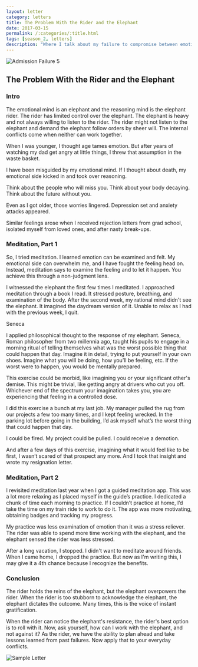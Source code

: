 ```yaml
---
layout: letter
category: letters
title: The Problem With the Rider and the Elephant
date: 2017-03-15
permalink: /:categories/:title.html
tags: [season_2, letters]
description: "Where I talk about my failure to compromise between emotion and rationality."
---
```


![Admission Failure 5](http://gallery.tinyletterapp.com/b7acb1dd09358f1ed19f16a562a005fc08d42511/images/17d7d676-0a33-4f67-8091-dfc9478c888d.png)

## The Problem With the Rider and the Elephant

### Intro
 
The emotional mind is an elephant and the reasoning mind is the elephant rider. The rider has limited control over the elephant. The elephant is heavy and not always willing to listen to the rider. The rider might not listen to the elephant and demand the elephant follow orders by sheer will. The internal conflicts come when neither can work together. 
 
When I was younger, I thought age tames emotion. But after years of watching my dad get angry at little things, I threw that assumption in the waste basket.
 
I have been misguided by my emotional mind. If I thought about death, my emotional side kicked in and took over reasoning. 
 
Think about the people who will miss you. Think about your body decaying. Think about the future without you.
 
Even as I got older, those worries lingered. Depression set and anxiety attacks appeared.
 
Similar feelings arose when I received rejection letters from grad school, isolated myself from loved ones, and after nasty break-ups.
 
### Meditation, Part 1
 
So, I tried meditation. I learned emotion can be examined and felt. My emotional side can overwhelm me, and I have fought the feeling head on. Instead, meditation says to examine the feeling and to let it happen. You achieve this through a non-judgment lens. 
 
I witnessed the elephant the first few times I meditated. I approached meditation through a book I read. It stressed posture, breathing, and examination of the body. After the second week, my rational mind didn't see the elephant. It imagined the daydream version of it. Unable to relax as I had with the previous week, I quit.
 
Seneca
 
I applied philosophical thought to the response of my elephant. Seneca, Roman philosopher from two millennia ago, taught his pupils to engage in a morning ritual of telling themselves what was the worst possible thing that could happen that day. Imagine it in detail, trying to put yourself in your own shoes. Imagine what you will be doing, how you’ll be feeling, etc. If the worst were to happen, you would be mentally prepared.
 
This exercise could be morbid, like imagining you or your significant other's demise. This might be trivial, like getting angry at drivers who cut you off. Whichever end of the spectrum your imagination takes you, you are experiencing that feeling in a controlled dose.
 
I did this exercise a bunch at my last job. My manager pulled the rug from our projects a few too many times, and I kept feeling wrecked. In the parking lot before going in the building, I’d ask myself what’s the worst thing that could happen that day.
 
I could be fired. My project could be pulled. I could receive a demotion.
 
And after a few days of this exercise, imagining what it would feel like to be first, I wasn’t scared of that prospect any more. And I took that insight and wrote my resignation letter. 
 
### Meditation, Part 2
 
I revisited meditation last year when I got a guided meditation app. This was a lot more relaxing as I placed myself in the guide’s practice. I dedicated a chunk of time each morning to practice. If I couldn’t practice at home, I’d take the time on my train ride to work to do it. The app was more motivating, obtaining badges and tracking my progress. 
 
My practice was less examination of emotion than it was a stress reliever. The rider was able to spend more time working with the elephant, and the elephant sensed the rider was less stressed.
 
After a long vacation, I stopped. I didn't want to meditate around friends. When I came home, I dropped the practice. But now as I'm writing this, I may give it a 4th chance because I recognize the benefits.
 
### Conclusion
 
The rider holds the reins of the elephant, but the elephant overpowers the rider. When the rider is too stubborn to acknowledge the elephant, the elephant dictates the outcome. Many times, this is the voice of instant gratification. 
 
When the rider can notice the elephant's resistance, the rider's best option is to roll with it. Now, ask yourself, how can I work with the elephant, and not against it? As the rider, we have the ability to plan ahead and take lessons learned from past failures. Now apply that to your everyday conflicts. 

![Sample Letter](http://gallery.tinyletterapp.com/b7acb1dd09358f1ed19f16a562a005fc08d42511/images/3e53e436-af9a-4cb7-87b6-188d75e0bfd9.png)